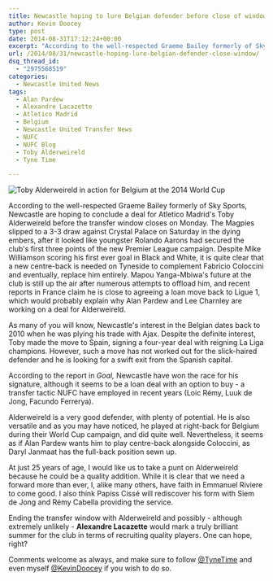```yaml
---
title: Newcastle hoping to lure Belgian defender before close of window
author: Kevin Doocey
type: post
date: 2014-08-31T17:12:24+00:00
excerpt: "According to the well-respected Graeme Bailey formerly of Sky Sports, Newcastle are hoping to conclude a deal for Atletico Madrid's Toby Alderweireld before the transfer window closes on Monday. The Magpies.."
url: /2014/08/31/newcastle-hoping-lure-belgian-defender-close-window/
dsq_thread_id:
  - "2975568519"
categories:
  - Newcastle United News
tags:
  - Alan Pardew
  - Alexandre Lacazette
  - Atletico Madrid
  - Belgium
  - Newcastle United Transfer News
  - NUFC
  - NUFC Blog
  - Toby Alderweireld
  - Tyne Time

---
```

![Toby Alderweireld in action for Belgium at the 2014 World Cup](http://www.tynetime.com/wp-content/uploads/2014/08/Toby-Alderweireld-Newcastle.jpg "Alderweireld - Looking to leave Atletico Madrid after falling out of favour")

According to the well-respected Graeme Bailey formerly of Sky Sports, Newcastle are hoping to conclude a deal for Atletico Madrid's Toby Alderweireld before the transfer window closes on Monday. The Magpies slipped to a 3-3 draw against Crystal Palace on Saturday in the dying embers, after it looked like youngster Rolando Aarons had secured the club's first three points of the new Premier League campaign. Despite Mike Williamson scoring his first ever goal in Black and White, it is quite clear that a new centre-back is needed on Tyneside to complement Fabricio Coloccini and eventually, replace him entirely. Mapou Yanga-Mbiwa's future at the club is still up the air after numerous attempts to offload him, and recent reports in France claim he is close to agreeing a loan move back to Ligue 1, which would probably explain why Alan Pardew and Lee Charnley are working on a deal for Alderweireld.

As many of you will know, Newcastle's interest in the Belgian dates back to 2010 when he was plying his trade with Ajax. Despite the definite interest, Toby made the move to Spain, signing a four-year deal with reigning La Liga champions. However, such a move has not worked out for the slick-haired defender and he is looking for a swift exit from the Spanish capital.

According to the report in _Goal,_ Newcastle have won the race for his signature, although it seems to be a loan deal with an option to buy - a transfer tactic NUFC have employed in recent years (Loic Rémy, Luuk de Jong, Facundo Ferrerya).

Alderweireld is a very good defender, with plenty of potential. He is also versatile and as you may have noticed, he played at right-back for Belgium during their World Cup campaign, and did quite well. Nevertheless, it seems as if Alan Pardew wants him to play centre-back alongside Coloccini, as Daryl Janmaat has the full-back position sewn up.

At just 25 years of age, I would like us to take a punt on Alderweireld because he could be a quality addition. While it is clear that we need a forward more than ever, I, alike many others, have faith in Emmanuel Riviere to come good. I also think Papiss Cissé will rediscover his form with Siem de Jong and Rémy Cabella providing the service.

Ending the transfer window with Alderweireld and possibly - although extremely unlikely - **Alexandre Lacazette** would mark a truly brilliant summer for the club in terms of recruiting quality players. One can hope, right?

Comments welcome as always, and make sure to follow [@TyneTime](https://twitter.com/tynetime "tt twitter") and even myself [@KevinDoocey](https://twitter.com/kevindoocey "k doocey twitter") if you wish to do so.
